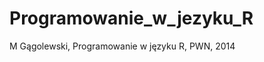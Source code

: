 Programowanie_w_jezyku_R
========================

M Gągolewski, Programowanie w języku R, PWN, 2014
